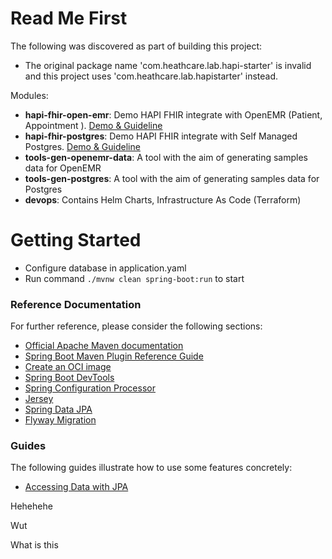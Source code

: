 # Read Me First
The following was discovered as part of building this project:

* The original package name 'com.heathcare.lab.hapi-starter' is invalid and this project uses 'com.heathcare.lab.hapistarter' instead.

Modules: 
- **hapi-fhir-open-emr**: Demo HAPI FHIR integrate with OpenEMR (Patient, Appointment ). [Demo & Guideline](https://github.com/kms-healthcare/hapi-fhir-starter/wiki/HAPI-FHIR---OpenEMR)
- **hapi-fhir-postgres**: Demo HAPI FHIR integrate with Self Managed Postgres. [Demo & Guideline](https://github.com/kms-healthcare/hapi-fhir-starter/wiki/HAPI-FHIR-POSTGRES)
- **tools-gen-openemr-data**: A tool with the aim of generating samples data for OpenEMR
- **tools-gen-postgres**: A tool with the aim of generating samples data for Postgres
- **devops**: Contains Helm Charts, Infrastructure As Code (Terraform)
# Getting Started

* Configure database in application.yaml
* Run command `./mvnw clean spring-boot:run` to start

### Reference Documentation
For further reference, please consider the following sections:

* [Official Apache Maven documentation](https://maven.apache.org/guides/index.html)
* [Spring Boot Maven Plugin Reference Guide](https://docs.spring.io/spring-boot/docs/2.4.5/maven-plugin/reference/html/)
* [Create an OCI image](https://docs.spring.io/spring-boot/docs/2.4.5/maven-plugin/reference/html/#build-image)
* [Spring Boot DevTools](https://docs.spring.io/spring-boot/docs/2.4.5/reference/htmlsingle/#using-boot-devtools)
* [Spring Configuration Processor](https://docs.spring.io/spring-boot/docs/2.4.5/reference/htmlsingle/#configuration-metadata-annotation-processor)
* [Jersey](https://docs.spring.io/spring-boot/docs/2.4.5/reference/htmlsingle/#boot-features-jersey)
* [Spring Data JPA](https://docs.spring.io/spring-boot/docs/2.4.5/reference/htmlsingle/#boot-features-jpa-and-spring-data)
* [Flyway Migration](https://docs.spring.io/spring-boot/docs/2.4.5/reference/htmlsingle/#howto-execute-flyway-database-migrations-on-startup)

### Guides
The following guides illustrate how to use some features concretely:

* [Accessing Data with JPA](https://spring.io/guides/gs/accessing-data-jpa/)

Hehehehe

Wut


What is this